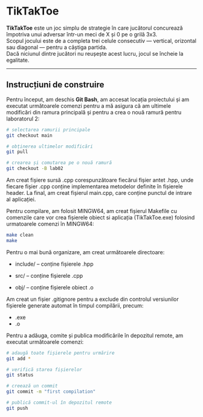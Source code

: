 # TikTakToe

**TikTakToe** este un joc simplu de strategie în care jucătorul concurează împotriva unui adversar într-un meci de X și 0 pe o grilă 3x3.  
Scopul jocului este de a completa trei celule consecutiv — vertical, orizontal sau diagonal — pentru a câștiga partida.  
Dacă niciunul dintre jucători nu reușește acest lucru, jocul se încheie la egalitate.

---

## Instrucțiuni de construire

Pentru început, am deschis **Git Bash**, am accesat locația proiectului și am executat următoarele comenzi pentru a mă asigura că am ultimele modificări din ramura principală și pentru a crea o nouă ramură pentru laboratorul 2:

```bash
# selectarea ramurii principale
git checkout main

# obținerea ultimelor modificări
git pull

# crearea și comutarea pe o nouă ramură
git checkout -B lab02

```
 Am creat fișiere sursă .cpp corespunzătoare fiecărui fișier antet .hpp, unde fiecare fișier .cpp conține implementarea metodelor definite în fișierele header. La final, am creat fișierul main.cpp, care conține punctul de intrare al aplicației.

Pentru compilare, am folosit MINGW64, am creat fișierul Makefile cu comenzile care vor crea fișierele obiect si aplicația (TikTakToe.exe) folosind urmatoarele comenzi în MINGW64:

```bash
make clean
make
```
Pentru o mai bună organizare, am creat următoarele directoare:

 * include/ – conține fișierele .hpp

 * src/ – conține fișierele .cpp

 * obj/ – conține fișierele obiect .o


 Am creat un fișier .gitignore pentru a exclude din controlul versiunilor fișierele generate automat în timpul compilării, precum:
 * .exe
 * .o

 Pentru a adăuga, comite și publica modificările în depozitul remote, am executat următoarele comenzi:

 ```bash
 # adaugă toate fișierele pentru urmărire
git add *

# verifică starea fișierelor
git status

# creează un commit
git commit -m "first compilation"

# publică commit-ul în depozitul remote
git push
```








